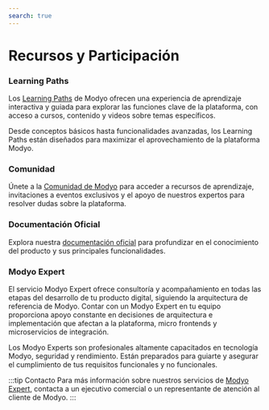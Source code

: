 ```yaml
---
search: true
---
```


# Recursos y Participación

### Learning Paths

Los [Learning Paths](https://help.modyo.com/es/collections/3962662-learning-paths) de Modyo ofrecen una experiencia de aprendizaje interactiva y guiada para explorar las funciones clave de la plataforma, con acceso a cursos, contenido y videos sobre temas específicos.

Desde conceptos básicos hasta funcionalidades avanzadas, los Learning Paths están diseñados para maximizar el aprovechamiento de la plataforma Modyo.

### Comunidad

Únete a la [Comunidad de Modyo](https://www.modyo.com/community) para acceder a recursos de aprendizaje, invitaciones a eventos exclusivos y el apoyo de nuestros expertos para resolver dudas sobre la plataforma.

### Documentación Oficial

Explora nuestra [documentación oficial](/es/platform) para profundizar en el conocimiento del producto y sus principales funcionalidades.

### Modyo Expert

El servicio Modyo Expert ofrece consultoría y acompañamiento en todas las etapas del desarrollo de tu producto digital, siguiendo la arquitectura de referencia de Modyo. Contar con un Modyo Expert en tu equipo proporciona apoyo constante en decisiones de arquitectura e implementación que afectan a la plataforma, micro frontends y microservicios de integración.

Los Modyo Experts son profesionales altamente capacitados en tecnología Modyo, seguridad y rendimiento. Están preparados para guiarte y asegurar el cumplimiento de tus requisitos funcionales y no funcionales.

:::tip Contacto
Para más información sobre nuestros servicios de [Modyo Expert](https://modyo.com/services), contacta a un ejecutivo comercial o un representante de atención al cliente de Modyo.
:::